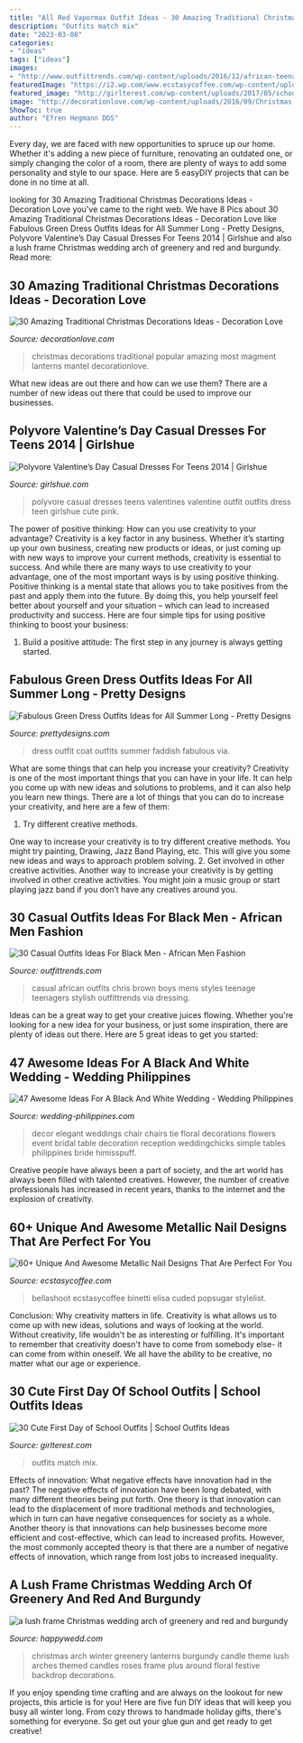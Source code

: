 ```yaml
---
title: "All Red Vapormax Outfit Ideas - 30 Amazing Traditional Christmas Decorations Ideas"
description: "Outfits match mix"
date: "2023-03-08"
categories:
- "ideas"
tags: ["ideas"]
images:
- "http://www.outfittrends.com/wp-content/uploads/2016/12/african-teenage-boys-casual-outfits-.jpg"
featuredImage: "https://i2.wp.com/www.ecstasycoffee.com/wp-content/uploads/2016/12/Create-silver-metallic-French-tips-alongside-a-gradient-pink-polish.jpg?resize=600%2C899&amp;ssl=1"
featured_image: "http://girlterest.com/wp-content/uploads/2017/05/school6.jpg"
image: "http://decorationlove.com/wp-content/uploads/2016/09/Christmas-Mantel-with-Lanterns.jpg"
ShowToc: true
author: "Efren Hegmann DDS"
---
```



Every day, we are faced with new opportunities to spruce up our home. Whether it's adding a new piece of furniture, renovating an outdated one, or simply changing the color of a room, there are plenty of ways to add some personality and style to our space. Here are 5 easyDIY projects that can be done in no time at all.

	

		
looking for 30 Amazing Traditional Christmas Decorations Ideas - Decoration Love you've came to the right web. We have 8 Pics about 30 Amazing Traditional Christmas Decorations Ideas - Decoration Love like Fabulous Green Dress Outfits Ideas for All Summer Long - Pretty Designs, Polyvore Valentine’s Day Casual Dresses For Teens 2014 | Girlshue and also a lush frame Christmas wedding arch of greenery and red and burgundy. Read more:
		
    
## 30 Amazing Traditional Christmas Decorations Ideas - Decoration Love

<img loading=lazy src="http://decorationlove.com/wp-content/uploads/2016/09/Christmas-Mantel-with-Lanterns.jpg" onerror="this.onerror=null;this.src='https://tse2.mm.bing.net/th?id=OIP.GWVv1yP3cRQ9tdDd9-rH3gHaK9&amp;pid=15.1';" alt="30 Amazing Traditional Christmas Decorations Ideas - Decoration Love">

_Source: decorationlove.com_

>christmas decorations traditional popular amazing most magment lanterns mantel decorationlove. 

	

What new ideas are out there and how can we use them?
There are a number of new ideas out there that could be used to improve our businesses.

    
## Polyvore Valentine’s Day Casual Dresses For Teens 2014 | Girlshue

<img loading=lazy src="http://www.girlshue.com/wp-content/uploads/2014/01/Polyvore-Valentines-Day-Casual-Dresses-For-Teens-2014-7.jpg" onerror="this.onerror=null;this.src='https://tse4.mm.bing.net/th?id=OIP.1zzkOwL7pyBtn9_10AnQWwHaJ4&amp;pid=15.1';" alt="Polyvore Valentine’s Day Casual Dresses For Teens 2014 | Girlshue">

_Source: girlshue.com_

>polyvore casual dresses teens valentines valentine outfit outfits dress teen girlshue cute pink. 

	

The power of positive thinking: How can you use creativity to your advantage?
Creativity is a key factor in any business. Whether it’s starting up your own business, creating new products or ideas, or just coming up with new ways to improve your current methods, creativity is essential to success. And while there are many ways to use creativity to your advantage, one of the most important ways is by using positive thinking.
Positive thinking is a mental state that allows you to take positives from the past and apply them into the future. By doing this, you help yourself feel better about yourself and your situation – which can lead to increased productivity and success. Here are four simple tips for using positive thinking to boost your business: 

1) Build a positive attitude: The first step in any journey is always getting started.

    
## Fabulous Green Dress Outfits Ideas For All Summer Long - Pretty Designs

<img loading=lazy src="http://www.prettydesigns.com/wp-content/uploads/2014/07/Faddish-Green-Dress-Outfit-with-Black-Coat.jpg" onerror="this.onerror=null;this.src='https://tse1.mm.bing.net/th?id=OIP.zWXwFgKDJ5AFCOiYGSN8UgHaKn&amp;pid=15.1';" alt="Fabulous Green Dress Outfits Ideas for All Summer Long - Pretty Designs">

_Source: prettydesigns.com_

>dress outfit coat outfits summer faddish fabulous via. 

	

What are some things that can help you increase your creativity?
Creativity is one of the most important things that you can have in your life. It can help you come up with new ideas and solutions to problems, and it can also help you learn new things. There are a lot of things that you can do to increase your creativity, and here are a few of them: 
1. Try different creative methods.

One way to increase your creativity is to try different creative methods. You might try painting, Drawing, Jazz Band Playing, etc. This will give you some new ideas and ways to approach problem solving. 
2. Get involved in other creative activities.
Another way to increase your creativity is by getting involved in other creative activities. You might join a music group or start playing jazz band if you don’t have any creatives around you.

    
## 30 Casual Outfits Ideas For Black Men - African Men Fashion

<img loading=lazy src="http://www.outfittrends.com/wp-content/uploads/2016/12/african-teenage-boys-casual-outfits-.jpg" onerror="this.onerror=null;this.src='https://tse3.mm.bing.net/th?id=OIP.IeqhZToHRaucg7h5RFIhvQAAAA&amp;pid=15.1';" alt="30 Casual Outfits Ideas For Black Men - African Men Fashion">

_Source: outfittrends.com_

>casual african outfits chris brown boys mens styles teenage teenagers stylish outfittrends via dressing. 

	

Ideas can be a great way to get your creative juices flowing. Whether you're looking for a new idea for your business, or just some inspiration, there are plenty of ideas out there. Here are 5 great ideas to get you started: 

    
## 47 Awesome Ideas For A Black And White Wedding - Wedding Philippines

<img loading=lazy src="http://www.wedding-philippines.com/wp-content/uploads/2015/11/Wedding-Philippines-47-Black-and-White-Wedding-Ideas-22.jpg" onerror="this.onerror=null;this.src='https://tse3.mm.bing.net/th?id=OIP.07SmDgRbkDq1NkAOVKgMpgHaLH&amp;pid=15.1';" alt="47 Awesome Ideas For A Black And White Wedding - Wedding Philippines">

_Source: wedding-philippines.com_

>decor elegant weddings chair chairs tie floral decorations flowers event bridal table decoration reception weddingchicks simple tables philippines bride himisspuff. 

	

Creative people have always been a part of society, and the art world has always been filled with talented creatives. However, the number of creative professionals has increased in recent years, thanks to the internet and the explosion of creativity.

    
## 60+ Unique And Awesome Metallic Nail Designs That Are Perfect For You

<img loading=lazy src="https://i2.wp.com/www.ecstasycoffee.com/wp-content/uploads/2016/12/Create-silver-metallic-French-tips-alongside-a-gradient-pink-polish.jpg?resize=600%2C899&amp;ssl=1" onerror="this.onerror=null;this.src='https://tse4.mm.bing.net/th?id=OIP.l072gyoRtv2TnQiYh-7F1gHaLG&amp;pid=15.1';" alt="60+ Unique And Awesome Metallic Nail Designs That Are Perfect For You">

_Source: ecstasycoffee.com_

>bellashoot ecstasycoffee binetti elisa cuded popsugar stylelist. 

	

Conclusion: Why creativity matters in life.
Creativity is what allows us to come up with new ideas, solutions and ways of looking at the world. Without creativity, life wouldn't be as interesting or fulfilling. It's important to remember that creativity doesn't have to come from somebody else- it can come from within oneself. We all have the ability to be creative, no matter what our age or experience.

    
## 30 Cute First Day Of School Outfits | School Outfits Ideas

<img loading=lazy src="http://girlterest.com/wp-content/uploads/2017/05/school6.jpg" onerror="this.onerror=null;this.src='https://tse1.mm.bing.net/th?id=OIP.iz1sCIUxJU5OOlsNUiNo0AHaLH&amp;pid=15.1';" alt="30 Cute First Day of School Outfits | School Outfits Ideas">

_Source: girlterest.com_

>outfits match mix. 

	

Effects of innovation: What negative effects have innovation had in the past?
The negative effects of innovation have been long debated, with many different theories being put forth. One theory is that innovation can lead to the displacement of more traditional methods and technologies, which in turn can have negative consequences for society as a whole. Another theory is that innovations can help businesses become more efficient and cost-effective, which can lead to increased profits. However, the most commonly accepted theory is that there are a number of negative effects of innovation, which range from lost jobs to increased inequality.

    
## A Lush Frame Christmas Wedding Arch Of Greenery And Red And Burgundy

<img loading=lazy src="https://happywedd.com/wp-content/uploads/2019/04/a-lush-frame-Christmas-wedding-arch-of-greenery-and-red-and-burgundy-roses-plus-candles-and-candle-lanterns-around.jpg" onerror="this.onerror=null;this.src='https://tse3.mm.bing.net/th?id=OIP.Jrb2mQwQH7AuyBIZ14N0WgHaLH&amp;pid=15.1';" alt="a lush frame Christmas wedding arch of greenery and red and burgundy">

_Source: happywedd.com_

>christmas arch winter greenery lanterns burgundy candle theme lush arches themed candles roses frame plus around floral festive backdrop decorations. 

	

If you enjoy spending time crafting and are always on the lookout for new projects, this article is for you! Here are five fun DIY ideas that will keep you busy all winter long. From cozy throws to handmade holiday gifts, there's something for everyone. So get out your glue gun and get ready to get creative!

